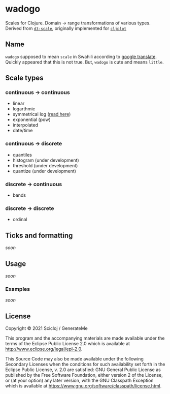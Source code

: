 # wadogo

Scales for Clojure. Domain -> range transformations of various types. Derived from [`d3-scale`](https://github.com/d3/d3-scale), originally implemented for [`cljplot`](https://github.com/generateme/cljplot)

## Name

`wadogo` supposed to mean `scale` in Swahili according to [google translate](https://translate.google.com/?sl=en&tl=sw&text=scale&op=translate). Quickly appeared that this is not true. But, `wadogo` is cute and means `little`.

## Scale types

### continuous -> continuous

* linear
* logarthmic
* symmetrical log ([read here](https://www.researchgate.net/profile/John_Webber4/publication/233967063_A_bi-symmetric_log_transformation_for_wide-range_data/links/0fcfd50d791c85082e000000.pdf))
* exponential (pow)
* interpolated
* date/time

### continuous -> discrete

* quantiles
* histogram (under development)
* threshold (under development)
* quantize (under development)

### discrete -> continuous

* bands

### discrete -> discrete

* ordinal

## Ticks and formatting

*soon*

## Usage

*soon*

### Examples

*soon*

## License

Copyright © 2021 Scicloj / GenerateMe

This program and the accompanying materials are made available under the
terms of the Eclipse Public License 2.0 which is available at
http://www.eclipse.org/legal/epl-2.0.

This Source Code may also be made available under the following Secondary
Licenses when the conditions for such availability set forth in the Eclipse
Public License, v. 2.0 are satisfied: GNU General Public License as published by
the Free Software Foundation, either version 2 of the License, or (at your
option) any later version, with the GNU Classpath Exception which is available
at https://www.gnu.org/software/classpath/license.html.
